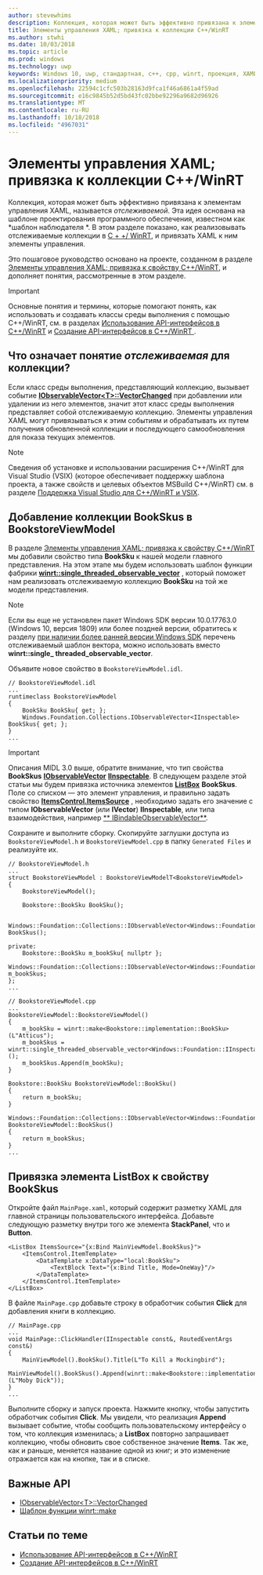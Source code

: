 ```yaml
---
author: stevewhims
description: Коллекция, которая может быть эффективно привязана к элементам управления XAML, называется *отслеживаемой*. В этом разделе показано, как реализовать и использовать отслеживаемую коллекцию и привязать к ней элементы управления XAML.
title: Элементы управления XAML; привязка к коллекции C++/WinRT
ms.author: stwhi
ms.date: 10/03/2018
ms.topic: article
ms.prod: windows
ms.technology: uwp
keywords: Windows 10, uwp, стандартная, c++, cpp, winrt, проекция, XAML, управление, привязка, коллекция
ms.localizationpriority: medium
ms.openlocfilehash: 22594c1cfc503b28163d9fca1f46a6861a4f59ad
ms.sourcegitcommit: e16c9845b52d5bd43fc02bbe92296a9682d96926
ms.translationtype: MT
ms.contentlocale: ru-RU
ms.lasthandoff: 10/18/2018
ms.locfileid: "4967031"
---
```

# <a name="xaml-items-controls-bind-to-a-cwinrt-collection"></a>Элементы управления XAML; привязка к коллекции C++/WinRT

Коллекция, которая может быть эффективно привязана к элементам управления XAML, называется *отслеживаемой*. Эта идея основана на шаблоне проектирования программного обеспечения, известном как *шаблон наблюдателя *. В этом разделе показано, как реализовывать отслеживаемые коллекции в [C + +/ WinRT](/windows/uwp/cpp-and-winrt-apis/intro-to-using-cpp-with-winrt), и привязать XAML к ним элементы управления.

Это пошаговое руководство основано на проекте, созданном в разделе [Элементы управления XAML; привязка к свойству C++/WinRT](binding-property.md), и дополняет понятия, рассмотренные в этом разделе.

> [!IMPORTANT]
> Основные понятия и термины, которые помогают понять, как использовать и создавать классы среды выполнения с помощью C++/WinRT, см. в разделах [Использование API-интерфейсов в C++/WinRT](consume-apis.md) и [Создание API-интерфейсов в C++/WinRT ](author-apis.md).

## <a name="what-does-observable-mean-for-a-collection"></a>Что означает понятие *отслеживаемая* для коллекции?
Если класс среды выполнения, представляющий коллекцию, вызывает событие [**IObservableVector&lt;T&gt;::VectorChanged**](/uwp/api/windows.foundation.collections.iobservablevector-1.vectorchanged) при добавлении или удалении из него элементов, значит этот класс среды выполнения представляет собой отслеживаемую коллекцию. Элементы управления XAML могут привязываться к этим событиям и обрабатывать их путем получения обновленной коллекции и последующего самообновления для показа текущих элементов.

> [!NOTE]
> Сведения об установке и использовании расширения C++/WinRT для Visual Studio (VSIX) (которое обеспечивает поддержку шаблона проекта, а также свойств и целевых объектов MSBuild C++/WinRT) см. в разделе [Поддержка Visual Studio для C++/WinRT и VSIX](intro-to-using-cpp-with-winrt.md#visual-studio-support-for-cwinrt-and-the-vsix).

## <a name="add-a-bookskus-collection-to-bookstoreviewmodel"></a>Добавление коллекции **BookSkus** в **BookstoreViewModel**

В разделе [Элементы управления XAML; привязка к свойству C++/WinRT](binding-property.md) мы добавили свойство типа **BookSku** к нашей модели главного представления. На этом этапе мы будем использовать шаблон функции фабрики [**winrt::single_threaded_observable_vector**](/uwp/cpp-ref-for-winrt/single-threaded-observable-vector) , который поможет нам реализовать отслеживаемую коллекцию **BookSku** на той же модели представления.

> [!NOTE]
> Если вы еще не установлен пакет Windows SDK версии 10.0.17763.0 (Windows 10, версия 1809) или более поздней версии, обратитесь к разделу [при наличии более ранней версии Windows SDK](/uwp/cpp-ref-for-winrt/single-threaded-observable-vector#if-you-have-an-older-version-of-the-windows-sdk) перечень отслеживаемый шаблон вектора, можно использовать вместо **winrt::single_ threaded_observable_vector**.

Объявите новое свойство в `BookstoreViewModel.idl`.

```idl
// BookstoreViewModel.idl
...
runtimeclass BookstoreViewModel
{
    BookSku BookSku{ get; };
    Windows.Foundation.Collections.IObservableVector<IInspectable> BookSkus{ get; };
}
...
```

> [!IMPORTANT]
> Описания MIDL 3.0 выше, обратите внимание, что тип свойства **BookSkus** [**IObservableVector**](/uwp/api/windows.foundation.collections.ivector_t_) [**IInspectable**](/windows/desktop/api/inspectable/nn-inspectable-iinspectable). В следующем разделе этой статьи мы будем привязка источника элементов [**ListBox**](/uwp/api/windows.ui.xaml.controls.listbox) **BookSkus**. Поле со списком — это элемент управления, и правильно задать свойство [**ItemsControl.ItemsSource**](/uwp/api/windows.ui.xaml.controls.itemscontrol.itemssource) , необходимо задать его значение с типом **IObservableVector** (или **IVector**) **IInspectable**, или типа взаимодействия, например [** IBindableObservableVector**](/uwp/api/windows.ui.xaml.interop.ibindableobservablevector).

Сохраните и выполните сборку. Скопируйте заглушки доступа из `BookstoreViewModel.h` и `BookstoreViewModel.cpp` в папку `Generated Files` и реализуйте их.

```cppwinrt
// BookstoreViewModel.h
...
struct BookstoreViewModel : BookstoreViewModelT<BookstoreViewModel>
{
    BookstoreViewModel();

    Bookstore::BookSku BookSku();

    Windows::Foundation::Collections::IObservableVector<Windows::Foundation::IInspectable> BookSkus();

private:
    Bookstore::BookSku m_bookSku{ nullptr };
    Windows::Foundation::Collections::IObservableVector<Windows::Foundation::IInspectable> m_bookSkus;
};
...
```

```cppwinrt
// BookstoreViewModel.cpp
...
BookstoreViewModel::BookstoreViewModel()
{
    m_bookSku = winrt::make<Bookstore::implementation::BookSku>(L"Atticus");
    m_bookSkus = winrt::single_threaded_observable_vector<Windows::Foundation::IInspectable>();
    m_bookSkus.Append(m_bookSku);
}

Bookstore::BookSku BookstoreViewModel::BookSku()
{
    return m_bookSku;
}

Windows::Foundation::Collections::IObservableVector<Windows::Foundation::IInspectable> BookstoreViewModel::BookSkus()
{
    return m_bookSkus;
}
...
```

## <a name="bind-a-listbox-to-the-bookskus-property"></a>Привязка элемента ListBox к свойству **BookSkus**
Откройте файл `MainPage.xaml`, который содержит разметку XAML для главной страницы пользовательского интерфейса. Добавьте следующую разметку внутри того же элемента **StackPanel**, что и **Button**.

```xaml
<ListBox ItemsSource="{x:Bind MainViewModel.BookSkus}">
    <ItemsControl.ItemTemplate>
        <DataTemplate x:DataType="local:BookSku">
            <TextBlock Text="{x:Bind Title, Mode=OneWay}"/>
        </DataTemplate>
    </ItemsControl.ItemTemplate>
</ListBox>
```

В файле `MainPage.cpp` добавьте строку в обработчик события **Click** для добавления книги в коллекцию.

```cppwinrt
// MainPage.cpp
...
void MainPage::ClickHandler(IInspectable const&, RoutedEventArgs const&)
{
    MainViewModel().BookSku().Title(L"To Kill a Mockingbird");
    MainViewModel().BookSkus().Append(winrt::make<Bookstore::implementation::BookSku>(L"Moby Dick"));
}
...
```

Выполните сборку и запуск проекта. Нажмите кнопку, чтобы запустить обработчик события **Click**. Мы увидели, что реализация **Append** вызывает событие, чтобы сообщить пользовательскому интерфейсу о том, что коллекция изменилась; а **ListBox** повторно запрашивает коллекцию, чтобы обновить свое собственное значение **Items**. Так же, как и раньше, меняется название одной из книг; и это изменение отражается как на кнопке, так и в списке.

## <a name="important-apis"></a>Важные API
* [IObservableVector&lt;T&gt;::VectorChanged](/uwp/api/windows.foundation.collections.iobservablevector-1.vectorchanged)
* [Шаблон функции winrt::make](/uwp/cpp-ref-for-winrt/make)

## <a name="related-topics"></a>Статьи по теме
* [Использование API-интерфейсов в C++/WinRT](consume-apis.md)
* [Создание API-интерфейсов в C++/WinRT](author-apis.md)
